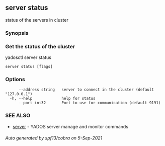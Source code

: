 ## server status

status of the servers in cluster

### Synopsis


### Get the status of the cluster
yadosctl server status


```
server status [flags]
```

### Options

```
      --address string   server to connect in the cluster (default "127.0.0.1")
  -h, --help             help for status
      --port int32       Port to use for communication (default 9191)
```

### SEE ALSO

* [server](server.md)	 - YADOS server manage and monitor commands

###### Auto generated by spf13/cobra on 5-Sep-2021
